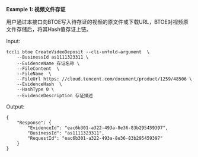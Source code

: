 **Example 1: 视频文件存证**

用户通过本接口向BTOE写入待存证的视频的原文件或下载URL，BTOE对视频原文件存储后，将其Hash值存证上链。

Input: 

```
tccli btoe CreateVideoDeposit --cli-unfold-argument  \
    --BusinessId as1111323311 \
    --EvidenceName 存证名称 \
    --FileContent  \
    --FileName  \
    --FileUrl https: //cloud.tencent.com/document/product/1259/48506 \
    --EvidenceHash  \
    --HashType 0 \
    --EvidenceDescription 存证描述
```

Output: 
```
{
    "Response": {
        "EvidenceId": "eac6b301-a322-493a-8e36-83b295459397",
        "BusinessId": "as1111323311",
        "RequestId": "eac6b301-a322-493a-8e36-83b295459397"
    }
}
```

